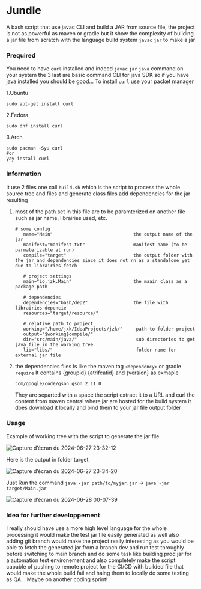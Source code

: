 # Jundle
A bash script that use javac CLI and build a JAR from source file, the project is not as powerful as maven or gradle
but it show the complexity of building a jar file from scratch with the language build system `javac` `jar` to make a jar

### Prequired
You need to have `curl` installed and indeed `javac` `jar` `java` command on your system the 3 last are basic command CLI for java SDK so if you have java installed you should be good...
To install `curl` use your packet manager 

1.Ubuntu
```
sudo apt-get install curl
```
2.Fedora
```
sudo dnf install curl
```
3.Arch
```
sudo pacman -Syu curl
#or
yay install curl
```


### Information
It use 2 files one call `build.sh` which is the script to process the whole source tree and files and generate class files add dependencies
for the jar resulting

1. most of the path set in this file are to be paramterized on another file such as jar name, librairies used, etc.
   ```
   # some config
      name="Main"                              the output name of the jar
      manifest="manifest.txt"                  manifest name (to be parmaterizable at run)
      compile="target"                         the output folder with the jar and dependencies since it does not rn as a standalone yet due to librairies fetch
      
      # project settings
      main="io.jzk.Main"                       the maain class as a package path
      
      # dependencies
      dependencies="bash/dep2"                 the file with librairies depencie
      resources="target/resource/" 
      
      # relative path to project
      working="/home/jxk/IdeaProjects/jzk/"     path to folder project
      output="$working$compile/"            
      dir="src/main/java/"                      sub directories to get java file in the working tree
      lib="libs/"                               folder name for external jar file
   ```
2. the dependencies files is like the maven tag `<dependency>` or gradle `require`
   It contains {groupid} {atrifcatid} and {version} as exmaple
   ```
   com/google/code/gson gson 2.11.0
   ```
   They are separted with a space the script extract it to a URL and curl the content from maven central where jar are hosted for the build system it does download it locally and bind them to your jar file output folder

### Usage
Example of working tree with the script to generate the jar file

![Capture d’écran du 2024-06-27 23-32-12](https://github.com/djayke/Jundle/assets/146222213/7f83747f-e059-4ff0-abe8-e039c40774d9)

Here is the output in folder target

![Capture d’écran du 2024-06-27 23-34-20](https://github.com/djayke/Jundle/assets/146222213/b095b65d-542c-4852-bee8-beac7b9fefe8)

Just Run the command
`java -jar path/to/myjar.jar` -> `java -jar target/Main.jar`

![Capture d’écran du 2024-06-28 00-07-39](https://github.com/djayke/Jundle/assets/146222213/b351bc8e-d22d-4424-bb8a-737b2dbc7430)


### Idea for further developpement
I really should have use a more high level language for the whole processing it would make the test jar file easily generated as well
also adding git branch would make the project really interesting as you would be able to fetch the generated jar from a branch dev and run test throughly before switching to main branch and do some task like building prod jar for a automation test environement and also completely make the script capable of pushing to remote project for the CI/CD with builded file that would make the whole build fail and haing them to locally do some testing as QA... Maybe on another coding sprint! 

